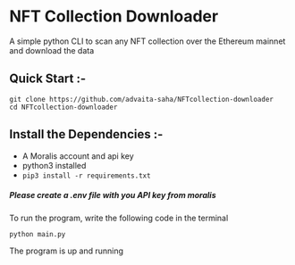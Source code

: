 # NFT Collection Downloader
A simple python CLI to scan any NFT collection over the Ethereum mainnet and download the data


## Quick Start :-
```
git clone https://github.com/advaita-saha/NFTcollection-downloader
cd NFTcollection-downloader
```

## Install the Dependencies :-
* A Moralis account and api key
* python3 installed
* ```pip3 install -r requirements.txt```


##### Please create a .env file with you API key from moralis

To run the program, write the following code in the terminal

    python main.py

The program is up and running